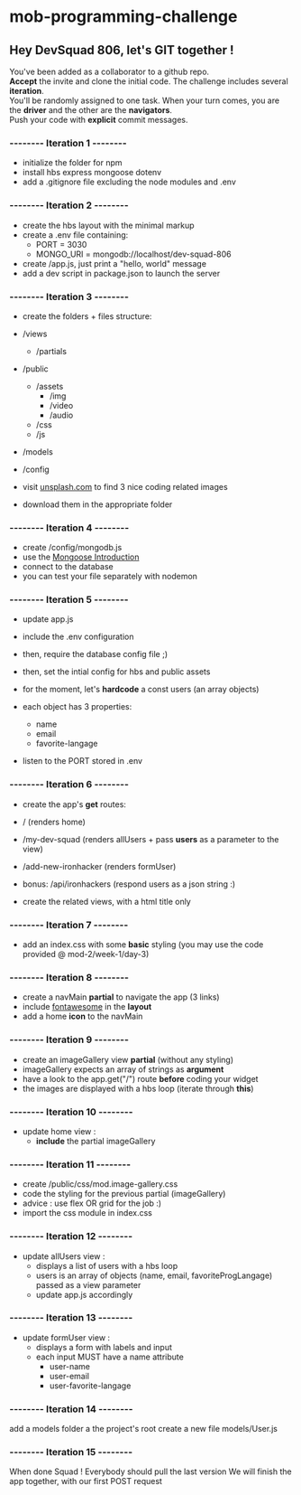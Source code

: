 # mob-programming-challenge

## Hey DevSquad 806, let's GIT together !

You've been added as a collaborator to a github repo.  
**Accept** the invite and clone the initial code. 
The challenge includes several **iteration**.  
You'll be randomly assigned to one task.
When your turn comes, you are the **driver** and the other are the **navigators**.  
Push your code with **explicit** commit messages.


### -------- Iteration 1 --------

- initialize the folder for npm
- install hbs express mongoose dotenv
- add a .gitignore file excluding the node modules and .env

### -------- Iteration 2 --------

- create the hbs layout with the minimal markup
- create a .env file containing: 
  - PORT = 3030
  - MONGO_URI = mongodb://localhost/dev-squad-806
- create /app.js, just print a "hello, world" message 
- add a dev script in package.json to launch the server

### -------- Iteration 3 --------

- create the folders + files structure:
- /views
  - /partials
- /public
  - /assets
    - /img
    - /video
    - /audio
  - /css
  - /js
- /models
- /config

- visit [unsplash.com](https://unsplash.com/) to find 3 nice coding related images
- download them in the appropriate folder

### -------- Iteration 4 --------

- create /config/mongodb.js 
- use the [Mongoose Introduction](https://my.ironhack.com/lms/courses/course-v1:IRONHACK+WDFT+202006_PAR/units/ironhack-course-chapter_4-sequential_3-vertical?target=_blank) 
- connect to the database
- you can test your file separately with nodemon


### -------- Iteration 5 --------

- update app.js
- include the .env configuration
- then, require the database config file ;)
- then, set the intial config for hbs and public assets

- for the moment, let's **hardcode** a const users (an array objects)
- each object has 3 properties:
  - name
  - email
  - favorite-langage
- listen to the PORT stored in .env



### -------- Iteration 6 --------

- create the app's **get** routes:
- /                         (renders home)
- /my-dev-squad             (renders allUsers + pass **users** as a parameter to the view)  
- /add-new-ironhacker       (renders formUser)            
- bonus: /api/ironhackers   (respond users as a json string :)

- create the related views, with a html title only


### -------- Iteration 7 --------

- add an index.css with some **basic** styling (you may use the code provided @ mod-2/week-1/day-3)


### -------- Iteration 8 --------

- create a navMain **partial** to navigate the app (3 links)
- include [fontawesome](https://fontawesome.com/) in the **layout**
- add a home **icon** to the navMain


### -------- Iteration 9 --------

- create an imageGallery view **partial** (without any styling)
- imageGallery expects an array of strings as **argument**
- have a look to the app.get("/") route **before** coding your widget
- the images are displayed with a hbs loop (iterate through **this**)


### -------- Iteration 10  --------

- update home view : 
  - **include** the partial imageGallery


### -------- Iteration 11  --------

- create /public/css/mod.image-gallery.css 
- code the styling for the previous partial (imageGallery)
- advice : use flex OR grid for the job :)
- import the css module in index.css


### -------- Iteration 12 --------

- update allUsers view : 
  - displays a list of users with a hbs loop
  - users is an array of objects (name, email, favoriteProgLangage) passed as a view parameter
  - update app.js accordingly


### -------- Iteration 13 --------

- update formUser view : 
  - displays a form with labels and input
  - each input MUST have a name attribute
    - user-name
    - user-email
    - user-favorite-langage


### -------- Iteration 14 --------

add a models folder a the project's root
create a new file models/User.js


### -------- Iteration 15 --------

When done Squad !
Everybody should pull the last version
We will finish the app together, with our first POST request
